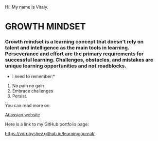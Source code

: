 Hi! My name is Vitaly. 

# **GROWTH MINDSET**
### Growth mindset is a learning concept that doesn't rely on talent and intelligence as the main tools in learning. Perseverance and effort are the primary requirements for successful learning. Challenges, obstacles, and mistakes are unique learning opportunities and not roadblocks. 

* I need to remember:*
1. No pain no gain
2. Embrace challenges
3. Persist.

You can read more on:

[Atlassian website](https://www.atlassian.com/blog/inside-atlassian/growth-mindset)


Here is a link to my GitHub portfolio page:

https://vdrobyshev.github.io/learningjournal/
